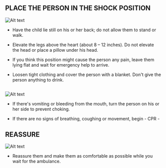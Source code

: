 ## PLACE THE PERSON IN THE SHOCK POSITION

![Alt text](/Images/AdultShock/adultShock1.jpg)

- Have the child lie still on his or her back; do not allow them to stand or walk.

- Elevate the legs above the heart (about 8 – 12 inches). Do not elevate the head or place a pillow under his head.

- If you think this position might cause the person any pain, leave them lying flat and wait for emergency help to arrive.

- Loosen tight clothing and cover the person with a blanket. Don't give the person anything to drink.

##

![Alt text](/Images/AdultShock/adultShock4.jpg)

- If there's vomiting or bleeding from the mouth, turn the person on his or her side to prevent choking.

- If there are no signs of breathing, coughing or movement, begin - CPR -

## REASSURE

![Alt text](/Images/AdultShock/adultShock6.jpg)

- Reassure them and make them as comfortable as possible while you wait for the ambulance.
